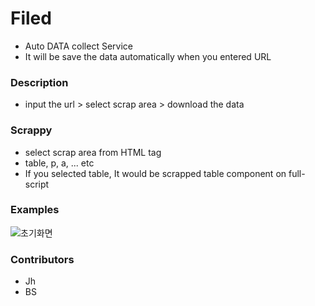 # Filed
- Auto DATA collect Service 
- It will be save the data automatically when you entered URL

### Description
- input the url > select scrap area > download the data

### Scrappy
- select scrap area from HTML tag
- table, p, a, ... etc
- If you selected table, It would be scrapped table component on full-script

### Examples
![초기화면](https://user-images.githubusercontent.com/40736396/134807033-281f7a0a-2808-4cf2-bd12-89d948e1cdfb.png)

### Contributors
- Jh
- BS
